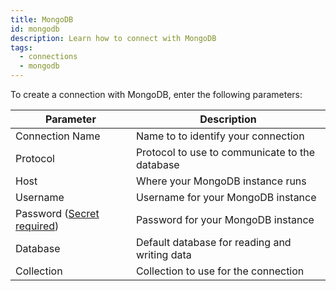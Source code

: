 ```yaml
---
title: MongoDB
id: mongodb
description: Learn how to connect with MongoDB
tags:
  - connections
  - mongodb
---
```


To create a connection with MongoDB, enter the following parameters:

| Parameter                                                            | Description                                    |
| -------------------------------------------------------------------- | ---------------------------------------------- |
| Connection Name                                                      | Name to to identify your connection            |
| Protocol                                                             | Protocol to use to communicate to the database |
| Host                                                                 | Where your MongoDB instance runs               |
| Username                                                             | Username for your MongoDB instance             |
| Password ([Secret required](docs/administration/secrets/secrets.md)) | Password for your MongoDB instance             |
| Database                                                             | Default database for reading and writing data  |
| Collection                                                           | Collection to use for the connection           |
